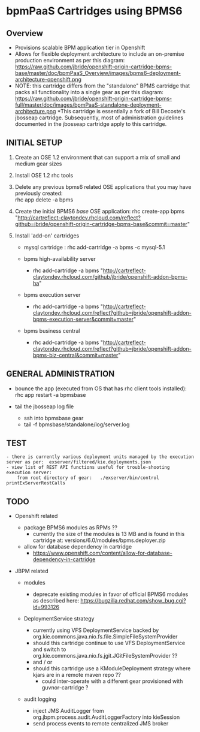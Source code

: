 bpmPaaS Cartridges using BPMS6
==============================

Overview
------------------
* Provisions scalable BPM application tier in Openshift
* Allows for flexible deployment architecture to include an on-premise production environment as per this diagram:  https://raw.github.com/jbride/openshift-origin-cartridge-bpms-base/master/doc/bpmPaaS_Overview/images/bpms6-deployment-architecture-openshift.png
* NOTE:  this cartridge differs from the "standalone" BPMS cartridge that packs all functionality into a single gear as per this diagram:  https://raw.github.com/jbride/openshift-origin-cartridge-bpms-full/master/doc/images/bpmPaaS-standalone-deployment-architecture.png
*This cartridge is essentially a fork of Bill Decoste's jbosseap cartridge.
  Subsequently, most of administration guidelines documented in the jbosseap cartridge apply to this cartridge.


INITIAL SETUP
-----------------
1.  Create an OSE 1.2 environment that can support a mix of small and medium gear sizes
2.  Install OSE 1.2 rhc tools
3.  Delete any previous bpms6 related OSE applications that you may have previously created:  
        rhc app delete -a bpms
4.  Create the initial BPMS6 *base* OSE application:
        rhc create-app bpms "http://cartreflect-claytondev.rhcloud.com/reflect?github=jbride/openshift-origin-cartridge-bpms-base&commit=master"
5.  Install 'add-on' cartridges
    
    - mysql cartridge :     rhc add-cartridge -a bpms -c mysql-5.1

    - bpms high-availability server
        - rhc add-cartridge -a bpms "http://cartreflect-claytondev.rhcloud.com/github/jbride/openshift-addon-bpms-ha"

    - bpms execution server
        - rhc add-cartridge -a bpms "http://cartreflect-claytondev.rhcloud.com/reflect?github=jbride/openshift-addon-bpms-execution-server&commit=master" 

    - bpms business central
        - rhc add-cartridge -a bpms "http://cartreflect-claytondev.rhcloud.com/reflect?github=jbride/openshift-addon-bpms-biz-central&commit=master" 



GENERAL ADMINISTRATION          
--------------------
  - bounce the app
    (executed from OS that has rhc client tools installed):   rhc app restart -a bpmsbase

  - tail the jbosseap log file
    - ssh into bpmsbase gear
    - tail -f bpmsbase/standalone/log/server.log


TEST
--------------------
    - there is currently various deployment units managed by the execution server as per:  exserver/filtered/kie.deployments.json
    - view list of REST API functions useful for trouble-shooting execution server:
        from root directory of gear:   ./exserver/bin/control printExServerRestCalls

  
    
    
TODO
----
  - Openshift related
    - package BPMS6 modules as RPMs ??
        - currently the size of the modules is 13 MB and is found in this cartridge at:   versions/6.0/modules/bpms.deployer.zip
    - allow for database dependency in cartridge
        - https://www.openshift.com/content/allow-for-database-dependency-in-cartridge

  - JBPM related
    - modules
        - deprecate existing modules in favor of official BPMS6 modules as described here:  https://bugzilla.redhat.com/show_bug.cgi?id=993126

    - DeploymentService strategy
        - currently using VFS DeploymentService backed by org.kie.commons.java.nio.fs.file.SimpleFileSystemProvider
        - should this cartridge continue to use VFS DeploymentService and switch to org.kie.commons.java.nio.fs.jgit.JGitFileSystemProvider ??
        - and / or
        - should this cartridge use a KModuleDeployment strategy where kjars are in a remote maven repo ??
            - could inter-operate with a different gear provisioned with guvnor-cartridge ?

    - audit logging
        - inject JMS AuditLogger from org.jbpm.process.audit.AuditLoggerFactory into kieSession
        - send process events to remote centralized JMS broker

